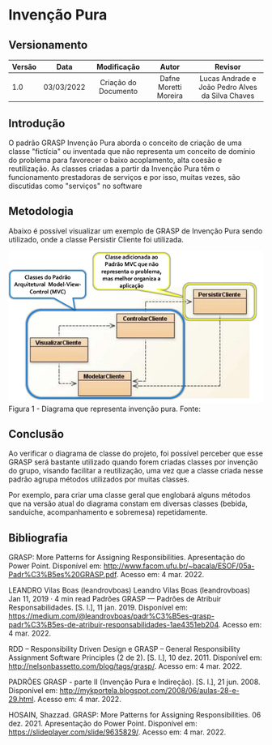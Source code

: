 # Invenção Pura

## Versionamento

| Versão |    Data    |     Modificação      | Autor | Revisor |
| ------ | :--------: | :------------------: | :---: | :-----: |
| 1.0    | 03/03/2022 | Criação do Documento |  Dafne Moretti Moreira     | Lucas Andrade e João Pedro Alves da Silva Chaves |

## Introdução

O padrão GRASP Invenção Pura aborda o conceito de criação de uma classe "fictícia" ou inventada que não representa um conceito de domínio do problema para favorecer o baixo acoplamento, alta coesão e reutilização. As classes criadas a partir da Invenção Pura têm o funcionamento prestadoras de serviços e por isso, muitas vezes, são discutidas como "serviços" no software

## Metodologia

Abaixo é possível visualizar um exemplo de GRASP de Invenção Pura sendo utilizado, onde a classe Persistir Cliente foi utilizada.

![Diagrama de invenção pura](./../../assets/images/invencao_pura1.png ":size=600") </br> Figura 1 - Diagrama que representa invenção pura. Fonte:

## Conclusão

Ao verificar o diagrama de classe do projeto, foi possível perceber que esse GRASP será bastante utilizado quando forem criadas classes por invenção do grupo, visando facilitar a reutilização, uma vez que a classe criada nesse padrão agrupa métodos utilizados por muitas classes.

Por exemplo, para criar uma classe geral que englobará alguns métodos que na versão atual do diagrama constam em diversas classes (bebida, sanduiche, acompanhamento e sobremesa) repetidamente.


## Bibliografia

GRASP: More Patterns for Assigning Responsibilities. Apresentação do Power Point. Disponível em: http://www.facom.ufu.br/~bacala/ESOF/05a-Padr%C3%B5es%20GRASP.pdf. Acesso em: 4 mar. 2022.

LEANDRO Vilas Boas (leandrovboas) Leandro Vilas Boas (leandrovboas) Jan 11, 2019 · 4 min read Padrões GRASP — Padrões de Atribuir Responsabilidades. [S. l.], 11 jan. 2019. Disponível em: https://medium.com/@leandrovboas/padr%C3%B5es-grasp-padr%C3%B5es-de-atribuir-responsabilidades-1ae4351eb204. Acesso em: 4 mar. 2022.

RDD – Responsibility Driven Design e GRASP – General Responsibility Assignment Software Principles (2 de 2). [S. l.], 10 dez. 2011. Disponível em: http://nelsonbassetto.com/blog/tags/grasp/. Acesso em: 4 mar. 2022.

PADRÕES GRASP - parte II (Invenção Pura e Indireção). [S. l.], 21 jun. 2008. Disponível em: http://mykportela.blogspot.com/2008/06/aulas-28-e-29.html. Acesso em: 4 mar. 2022.

HOSAIN, Shazzad. GRASP: More Patterns for Assigning Responsibilities. 06 dez. 2021. Apresentação do Power Point. Disponível em: https://slideplayer.com/slide/9635829/. Acesso em: 4 mar. 2022.